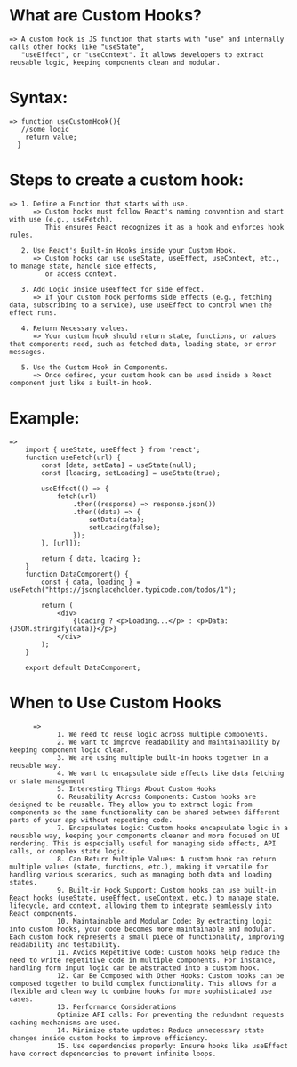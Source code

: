 # What are Custom Hooks?
    => A custom hook is JS function that starts with "use" and internally calls other hooks like "useState", 
       "useEffect", or "useContext". It allows developers to extract reusable logic, keeping components clean and modular.


# Syntax:
    => function useCustomHook(){
       //some logic
        return value;
      }

# Steps to create a custom hook:
    => 1. Define a Function that starts with use.
          => Custom hooks must follow React's naming convention and start with use (e.g., useFetch). 
             This ensures React recognizes it as a hook and enforces hook rules.

       2. Use React's Built-in Hooks inside your Custom Hook.
          => Custom hooks can use useState, useEffect, useContext, etc., to manage state, handle side effects, 
             or access context.

       3. Add Logic inside useEffect for side effect.
          => If your custom hook performs side effects (e.g., fetching data, subscribing to a service), use useEffect to control when the effect runs.

       4. Return Necessary values. 
          => Your custom hook should return state, functions, or values that components need, such as fetched data, loading state, or error messages.

       5. Use the Custom Hook in Components.
          => Once defined, your custom hook can be used inside a React component just like a built-in hook.



# Example:
    =>
        import { useState, useEffect } from 'react';
        function useFetch(url) {
            const [data, setData] = useState(null);
            const [loading, setLoading] = useState(true);
        
            useEffect(() => {
                fetch(url)
                    .then((response) => response.json())
                    .then((data) => {
                        setData(data);
                        setLoading(false);
                    });
            }, [url]);
        
            return { data, loading };
        }
        function DataComponent() {
            const { data, loading } = useFetch("https://jsonplaceholder.typicode.com/todos/1");
        
            return (
                <div>
                    {loading ? <p>Loading...</p> : <p>Data: {JSON.stringify(data)}</p>}
                </div>
            );
        }
        
        export default DataComponent;




# When to Use Custom Hooks
          =>       
                1. We need to reuse logic across multiple components.
                2. We want to improve readability and maintainability by keeping component logic clean.
                3. We are using multiple built-in hooks together in a reusable way.
                4. We want to encapsulate side effects like data fetching or state management
                5. Interesting Things About Custom Hooks
                6. Reusability Across Components: Custom hooks are designed to be reusable. They allow you to extract logic from components so the same functionality can be shared between different parts of your app without repeating code.
                7. Encapsulates Logic: Custom hooks encapsulate logic in a reusable way, keeping your components cleaner and more focused on UI rendering. This is especially useful for managing side effects, API calls, or complex state logic.
                8. Can Return Multiple Values: A custom hook can return multiple values (state, functions, etc.), making it versatile for handling various scenarios, such as managing both data and loading states.
                9. Built-in Hook Support: Custom hooks can use built-in React hooks (useState, useEffect, useContext, etc.) to manage state, lifecycle, and context, allowing them to integrate seamlessly into React components.
                10. Maintainable and Modular Code: By extracting logic into custom hooks, your code becomes more maintainable and modular. Each custom hook represents a small piece of functionality, improving readability and testability.
                11. Avoids Repetitive Code: Custom hooks help reduce the need to write repetitive code in multiple components. For instance, handling form input logic can be abstracted into a custom hook.
                12. Can Be Composed with Other Hooks: Custom hooks can be composed together to build complex functionality. This allows for a flexible and clean way to combine hooks for more sophisticated use cases.
                13. Performance Considerations
                Optimize API calls: For preventing the redundant requests caching mechanisms are used.
                14. Minimize state updates: Reduce unnecessary state changes inside custom hooks to improve efficiency.
                15. Use dependencies properly: Ensure hooks like useEffect have correct dependencies to prevent infinite loops.


